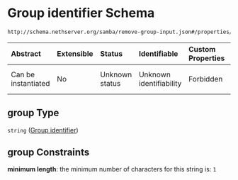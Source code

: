 # Group identifier Schema

```txt
http://schema.nethserver.org/samba/remove-group-input.json#/properties/group
```



| Abstract            | Extensible | Status         | Identifiable            | Custom Properties | Additional Properties | Access Restrictions | Defined In                                                                        |
| :------------------ | :--------- | :------------- | :---------------------- | :---------------- | :-------------------- | :------------------ | :-------------------------------------------------------------------------------- |
| Can be instantiated | No         | Unknown status | Unknown identifiability | Forbidden         | Allowed               | none                | [remove-group-input.json\*](samba/remove-group-input.json "open original schema") |

## group Type

`string` ([Group identifier](remove-group-input-properties-group-identifier.md))

## group Constraints

**minimum length**: the minimum number of characters for this string is: `1`

